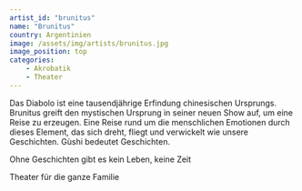```yaml
---
artist_id: "brunitus"
name: "Brunitus"
country: Argentinien
image: /assets/img/artists/brunitus.jpg
image_position: top
categories:
    - Akrobatik
    - Theater
---
```

Das Diabolo ist eine tausendjährige Erfindung chinesischen Ursprungs. Brunitus greift den mystischen Ursprung in seiner neuen Show auf, um eine Reise zu erzeugen. Eine Reise rund um die menschlichen Emotionen durch dieses Element, das sich dreht, fliegt und verwickelt wie unsere Geschichten. Gùshi bedeutet Geschichten.

Ohne Geschichten gibt es kein Leben, keine Zeit

Theater für die ganze Familie